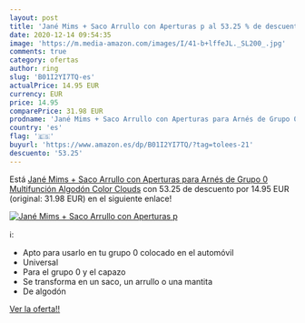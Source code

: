 ```yaml
---
layout: post
title: 'Jané Mims + Saco Arrullo con Aperturas p al 53.25 % de descuento'
date: 2020-12-14 09:54:35
image: 'https://m.media-amazon.com/images/I/41-b+lffeJL._SL200_.jpg'
comments: true
category: ofertas
author: ring
slug: 'B01I2YI7TQ-es'
actualPrice: 14.95 EUR
currency: EUR
price: 14.95
comparePrice: 31.98 EUR
prodname: 'Jané Mims + Saco Arrullo con Aperturas para Arnés de Grupo 0  Multifunción  Algodón  Color Clouds'
country: 'es'
flag: '🇪🇸'
buyurl: 'https://www.amazon.es/dp/B01I2YI7TQ/?tag=tolees-21'
descuento: '53.25'
---
```


Está [Jané Mims + Saco Arrullo con Aperturas para Arnés de Grupo 0  Multifunción  Algodón  Color Clouds](https://www.amazon.es/dp/B01I2YI7TQ/?tag=tolees-21) con 53.25 de descuento por 14.95 EUR (original: 31.98 EUR) en el siguiente enlace!

[![Jané Mims + Saco Arrullo con Aperturas p](https://m.media-amazon.com/images/I/41-b+lffeJL._SL200_.jpg)](https://www.amazon.es/dp/B01I2YI7TQ/?tag=tolees-21)

ℹ️:

- Apto para usarlo en tu grupo 0 colocado en el automóvil
- Universal
- Para el grupo 0 y el capazo
- Se transforma en un saco, un arrullo o una mantita
- De algodón

[Ver la oferta!!](https://www.amazon.es/dp/B01I2YI7TQ/?tag=tolees-21)
